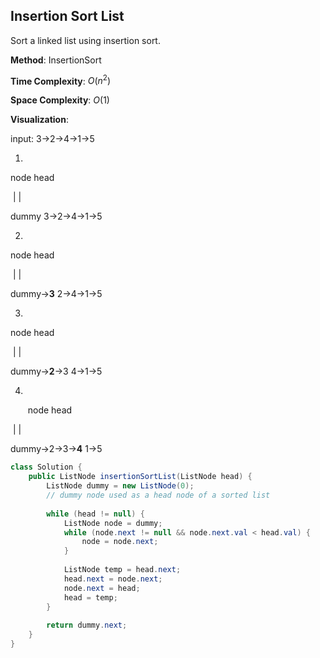 ## Insertion Sort List

Sort a linked list using insertion sort.



**Method**: InsertionSort

**Time Complexity**: ${O(n^2)}$

**Space Complexity**: ${O(1)}$

**Visualization**: 

input: 3->2->4->1->5

1. ​

  node	      head

​      |                |

dummy           3->2->4->1->5

2. ​

  node	        head

​      |                   |

dummy->**3**        2->4->1->5

3. ​

  node	             head

​      |                         |

dummy->**2**->3       4->1->5

4. ​

   ​             node      head

​                       |             |

dummy->2->3->**4**        1->5



```java
class Solution {
    public ListNode insertionSortList(ListNode head) {
        ListNode dummy = new ListNode(0);
        // dummy node used as a head node of a sorted list
        
        while (head != null) {
            ListNode node = dummy;
            while (node.next != null && node.next.val < head.val) {
                node = node.next;
            }
            
            ListNode temp = head.next;
            head.next = node.next;
            node.next = head;
            head = temp;
        }
        
        return dummy.next;
    }
}
```





